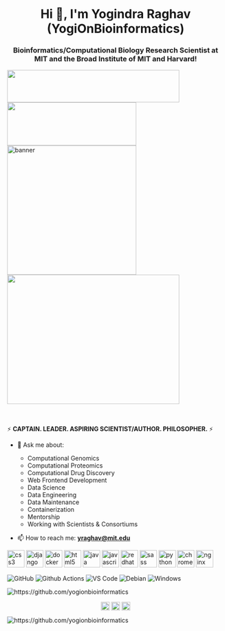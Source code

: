 <h1 align="center">Hi 👋, I'm Yogindra Raghav (YogiOnBioinformatics)</h1>
<h3 align="center">Bioinformatics/Computational Biology Research Scientist at MIT and the Broad Institute of MIT and Harvard!</h3>

<img src="https://images.squarespace-cdn.com/content/v1/5e4c3920c6558d22c45d154f/1582313764863-1YX1N91IG6K8RNFGEVVN/ke17ZwdGBToddI8pDm48kLg54uWrJAcUD_H31nZWco1Zw-zPPgdn4jUwVcJE1ZvWQUxwkmyExglNqGp0IvTJZUJFbgE-7XRK3dMEBRBhUpy5_SRJX1KPw3KOsYVEYlkQx8x5d1fRwps_2XvCT2WMbK_jrw2MWzmH5ZeVtIarv00/MIT-logo-with-spelling-office-red-gray-design1.png" align="left" width=400 height=75>
<img src="https://images.squarespace-cdn.com/content/v1/5c5a38e12727be0ca6a81209/1551725776759-K4H4ALS7WIJQCSICU408/ke17ZwdGBToddI8pDm48kDxGDPeYd_2b9dmzDrnBLdRZw-zPPgdn4jUwVcJE1ZvWQUxwkmyExglNqGp0IvTJZUJFbgE-7XRK3dMEBRBhUpzIUk2ylBE8zcuQzIWEWSca5_lsamN8b7GNQdA_PDRk8_qfpL-xSwTbDWrUMJjTfyY/BroadLogo_web.png" align="center" width="300" height="100">



<div class="row">
  <div class="column">
    <img width="300" height="300" align="left" src="https://avatars1.githubusercontent.com/u/38919947?s=460&u=49ab1365a14fac78a91e425efd583f7a2bcb3e25&v=4" alt="banner">
  </div>
  <div class="column">
    <img width="400" height="300" align="center" src="https://github.com/hugogomess/hugogomess/blob/master/hacking.gif">
  </div>
</div>  

<br>
<br/>

⚡ **CAPTAIN. LEADER. ASPIRING SCIENTIST/AUTHOR. PHILOSOPHER.** ⚡

- 💬 Ask me about:
  * Computational Genomics 
  * Computational Proteomics
  * Computational Drug Discovery 
  * Web Frontend Development
  * Data Science
  * Data Engineering
  * Data Maintenance
  * Containerization 
  * Mentorship 
  * Working with Scientists & Consortiums 

- 📫 How to reach me: **yraghav@mit.edu**

<p align="left"><img src="https://konpa.github.io/devicon/devicon.git/icons/css3/css3-original-wordmark.svg" alt="css3" width="40" height="40"/> <img src="https://konpa.github.io/devicon/devicon.git/icons/django/django-original.svg" alt="django" width="40" height="40"/> <img src="https://konpa.github.io/devicon/devicon.git/icons/docker/docker-original-wordmark.svg" alt="docker" width="40" height="40"/> <img src="https://konpa.github.io/devicon/devicon.git/icons/html5/html5-original-wordmark.svg" alt="html5" width="40" height="40"/> <img src="https://konpa.github.io/devicon/devicon.git/icons/java/java-original-wordmark.svg" alt="java" width="40" height="40"/> <img src="https://konpa.github.io/devicon/devicon.git/icons/javascript/javascript-original.svg" alt="javascript" width="40" height="40"/>  <img src="https://konpa.github.io/devicon/devicon.git/icons/redhat/redhat-original-wordmark.svg" alt="redhat" width="40" height="40"/> <img src="https://konpa.github.io/devicon/devicon.git/icons/sass/sass-original.svg" alt="sass" width="40" height="40"/> <img src="https://konpa.github.io/devicon/devicon.git/icons/python/python-original-wordmark.svg" alt="python" width="40" height="40"/> <img
src="https://konpa.github.io/devicon/devicon.git/icons/chrome/chrome-original.svg" alt="chrome" width="40" height="40"/> <img src="https://konpa.github.io/devicon/devicon.git/icons/nginx/nginx-original.svg" alt="nginx" width="40" height="40"/></p><p align="center"> 

![GitHub](https://img.shields.io/badge/-GitHub-181717?style=flat-square&logo=github)
![Github Actions](http://img.shields.io/badge/-Github%20Actions-2088FF?style=flat-square&logo=github-actions&logoColor=ffffff)
![VS Code](http://img.shields.io/badge/-VS%20Code-007ACC?style=flat-square&logo=visual-studio-code&logoColor=ffffff)
![Debian](http://img.shields.io/badge/-Debian-A81D33?style=flat-square&logo=debian&logoColor=ffffff)
![Windows](http://img.shields.io/badge/-Windows-0078D6?style=flat-square&logo=windows&logoColor=ffffff)
  
 <img src="https://github-readme-stats.vercel.app/api?username=https://github.com/yogionbioinformatics&show_icons=true" alt="https://github.com/yogionbioinformatics" /> </p>

<p align="center">
<a href="https://dev.to/https://dev.to/yogionbioinformatics" target="blank"><img align="center" src="https://cdn.jsdelivr.net/npm/simple-icons@3.0.1/icons/dev-dot-to.svg" alt="https://dev.to/yogionbioinformatics" height="20" width="20" /></a>
<a href="https://linkedin.com/in/https://www.linkedin.com/in/yogionbioinformatics/" target="blank"><img align="center" src="https://cdn.jsdelivr.net/npm/simple-icons@3.0.1/icons/linkedin.svg" alt="https://www.linkedin.com/in/yogionbioinformatics/" height="20" width="20" /></a>
<a href="https://stackoverflow.com/https://stackoverflow.com/users/10007125/yogionbioinformatics" target="blank"><img align="center" src="https://cdn.jsdelivr.net/npm/simple-icons@3.0.1/icons/stackoverflow.svg" alt="https://stackoverflow.com/users/10007125/yogionbioinformatics" height="20" width="20" /></a>
</p>


<p align="left"> <img src="https://komarev.com/ghpvc/?username=yogionbioinformatics" alt="https://github.com/yogionbioinformatics" /> </p>

